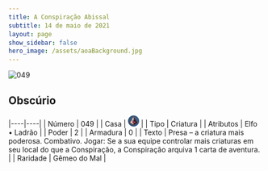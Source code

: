 ```yaml
---
title: A Conspiração Abissal
subtitle: 14 de maio de 2021
layout: page
show_sidebar: false
hero_image: /assets/aoaBackground.jpg
---
```


![049](https://cards-keyforge.s3.eu-north-1.amazonaws.com/media/pt/tac/049.png)

## Obscúrio

|----|----|
| Número | 049 |
| Casa | ![Conspiracy](https://raw.githubusercontent.com/cardsofkeyforge/cardsofkeyforge.github.io/master/tac/conspiracy.png "Conspiração") |
| Tipo | Criatura |
| Atributos | Elfo • Ladrão |
| Poder | 2 |
| Armadura | 0 |
| Texto | Presa – a criatura mais poderosa. Combativo. Jogar: Se a sua equipe controlar mais  criaturas em seu local do que a Conspiração,  a Conspiração arquiva 1 carta de aventura. |
| Raridade | Gêmeo do Mal |
